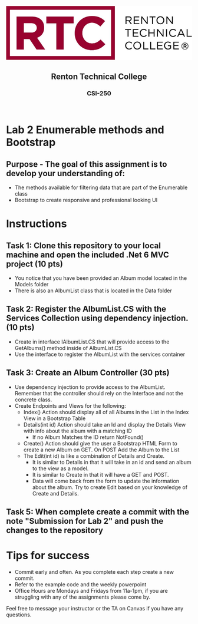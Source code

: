 <div align="center">  
    <img src="Images/logo.jpg" alt="Logo">
    <h2>Renton Technical College</h2>
    <h3>CSI-250</h3>
</div>
<br>

# Lab 2 Enumerable methods and Bootstrap

## Purpose - The goal of this assignment is to develop your understanding of:
- The methods available for filtering data that are part of the Enumerable class
- Bootstrap to create responsive and professional looking UI

# Instructions

## Task 1: Clone this repository to your local machine and open the included .Net 6 MVC project (10 pts)
 - You notice that you have been provided an Album model located in the Models folder
 - There is also an AlbumList class that is located in the Data folder

## Task 2: Register the AlbumList.CS with the Services Collection using dependency injection. (10 pts)

- Create in interface IAlbumList.CS that will provide access to the GetAlbums() method inside of AlbumList.CS
- Use the interface to register the AlbumList with the services container

## Task 3: Create an Album Controller (30 pts)

- Use dependency injection to provide access to the AlbumList. Remember that the controller should rely on the Interface and not the concrete class.
- Create Endpoints and Views for the following:
    - Index() Action should display all of all Albums in the List in the Index View in a Bootstrap Table
    - Details(int id) Action should take an Id and display the Details View with info about the album with a matching ID
        - If no Album Matches the ID return NotFound()
    - Create() Action should give the user a Bootstrap HTML Form to create a new Album on GET. On POST Add the Album to the List
    - The Edit(int id) is like a combination of Details and Create. 
        - It is similar to Details in that it will take in an id and send an album to the view as a model. 
        - It is similar to Create in that it will have a GET and POST. 
        - Data will come back from the form to update the information about the album. Try to create Edit based on your knowledge of Create and Details. 

## Task 5: When complete create a commit with the note "Submission for Lab 2" and push the changes to the repository

# Tips for success
- Commit early and often. As you complete each step create a new commit.
- Refer to the example code and the weekly powerpoint
- Office Hours are Mondays and Fridays from 11a-1pm, if you are struggling with any of the assignments please come by.


Feel free to message your instructor or the TA on Canvas if you have any questions.
